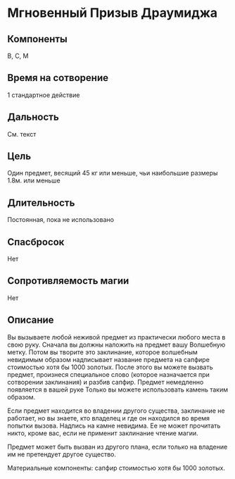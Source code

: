 # Мгновенный Призыв Драумиджа

## Компоненты
В, С, М

## Время на сотворение
1 стандартное действие

## Дальность
См. текст

## Цель
Один предмет, весящий 45 кг или меньше, чьи наибольшие размеры 1.8м. или меньше

## Длительность
Постоянная, пока не использовано

## Спасбросок
Нет

## Сопротивляемость магии
Нет

## Описание
Вы вызываете любой неживой предмет из практически любого места в свою руку. Сначала вы должны наложить на предмет вашу Волшебную метку. Потом вы творите это заклинание, которое волшебным невидимым образом надписывает название предмета на сапфире стоимостью хотя бы 1000 золотых. После этого вы можете вызвать предмет, произнеся специальное слово (которое назначается при сотворении заклинания) и разбив сапфир. Предмет немедленно появляется в вашей руке Только вы можете использовать камень таким образом.

Если предмет находится во владении другого существа, заклинание не работает, но вы знаете, кто владелец и где он находился во время попытки вызова. Надпись на камне невидима. Ее не может прочитать никто, кроме вас, если не применит заклинание чтение магии.

Предмет может быть вызван из другого плана, если только на владение им не претендует другое существо.

Материальные компоненты: сапфир стоимостью хотя бы 1000 золотых.